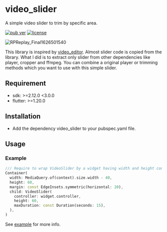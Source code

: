 # video_slider

A simple video slider to trim by specific area.

[![pub ver](https://img.shields.io/badge/pub-v0.0.1-blue)](https://pub.dev/packages/video_slider)
[![license](https://img.shields.io/github/license/mashape/apistatus.svg)](https://github.com/YuheiNakasaka/)

![RPReplay_Final1626501540](https://user-images.githubusercontent.com/1421093/126027540-0bdeca06-5167-420c-9f36-2c37c2ba0862.gif)

This library is inspired by [video_editor](https://github.com/seel-channel/video_editor). Almost slider code is copied from the library. What I did is to extract only slider from other dependencies like player, cropper and ffmpeg. You can combine a original player or trimming methods which you want to use with this simple slider.

## Requirement

- sdk: >=2.12.0 <3.0.0
- flutter: >=1.20.0

## Installation

- Add the dependency video_slider to your pubspec.yaml file.

## Usage

### Example

```dart
/// Require to wrap VideoSlider by a widget having width and height constraint.
Container(
  width: MediaQuery.of(context).size.width - 40,
  height: 60,
  margin: const EdgeInsets.symmetric(horizontal: 20),
  child: VideoSlider(
    controller: widget.controller,
    height: 60,
    maxDuration: const Duration(seconds: 15),
  ),
)
```

See [example](https://github.com/YuheiNakasaka/video_slider/tree/master/example) for more info.
